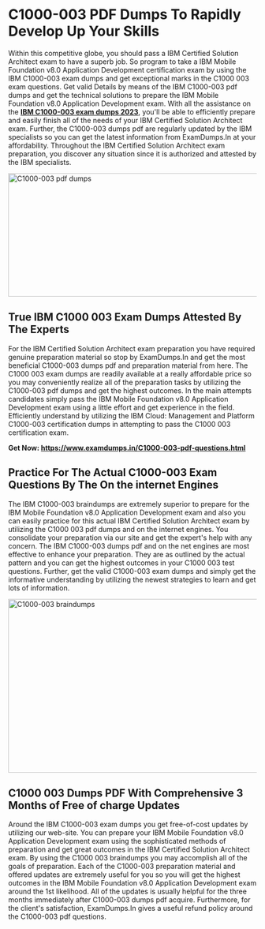 <h1><strong>C1000-003 PDF Dumps To Rapidly Develop Up Your Skills</strong></h1>
<p>Within this competitive globe, you should pass a IBM Certified Solution Architect exam to have a superb job. So program to take a IBM Mobile Foundation v8.0 Application Development certification exam by using the IBM C1000-003 exam dumps and get exceptional marks in the C1000 003 exam questions. Get valid Details by means of the IBM C1000-003 pdf dumps and get the technical solutions to prepare the IBM Mobile Foundation v8.0 Application Development exam. With all the assistance on the <strong><a href="https://www.examdumps.in/C1000-003-pdf-questions.html">IBM C1000-003 exam dumps 2023</a></strong>, you'll be able to efficiently prepare and easily finish all of the needs of your IBM Certified Solution Architect exam. Further, the C1000-003 dumps pdf are regularly updated by the IBM specialists so you can get the latest information from ExamDumps.In at your affordability. Throughout the IBM Certified Solution Architect exam preparation, you discover any situation since it is authorized and attested by the IBM specialists.</p>
<p><img src="https://i.ibb.co/zxJwW90/Copy-of-Online-Classes-Twitter-header-post-Made-with-Poster-My-Wall-1.png" alt="C1000-003 pdf dumps" width="750" height="250" /></p>
<h2><strong>True IBM C1000 003 Exam Dumps Attested By The Experts</strong></h2>
<p>For the IBM Certified Solution Architect exam preparation you have required genuine preparation material so stop by ExamDumps.In and get the most beneficial C1000-003 dumps pdf and preparation material from here. The C1000 003 exam dumps are readily available at a really affordable price so you may conveniently realize all of the preparation tasks by utilizing the C1000-003 pdf dumps and get the highest outcomes. In the main attempts candidates simply pass the IBM Mobile Foundation v8.0 Application Development exam using a little effort and get experience in the field. Efficiently understand by utilizing the IBM Cloud: Management and Platform C1000-003 certification dumps in attempting to pass the C1000 003 certification exam.</p>
<p><strong>Get Now:&nbsp;<a href="https://www.examdumps.in/C1000-003-pdf-questions.html">https://www.examdumps.in/C1000-003-pdf-questions.html</a></strong></p>
<h2><strong>Practice For The Actual C1000-003 Exam Questions By The On the internet Engines</strong></h2>
<p>The IBM C1000-003 braindumps are extremely superior to prepare for the IBM Mobile Foundation v8.0 Application Development exam and also you can easily practice for this actual IBM Certified Solution Architect exam by utilizing the C1000 003 pdf dumps and on the internet engines. You consolidate your preparation via our site and get the expert's help with any concern. The IBM C1000-003 dumps pdf and on the net engines are most effective to enhance your preparation. They are as outlined by the actual pattern and you can get the highest outcomes in your C1000 003 test questions. Further, get the valid C1000-003 exam dumps and simply get the informative understanding by utilizing the newest strategies to learn and get lots of information.</p>
<p><a href="https://www.examdumps.in/C1000-003-pdf-questions.html"><img src="https://i.ibb.co/QkNtdwY/Copy-of-Zoom-Online-Classes-Facebook-Share-Po-Made-with-Poster-My-Wall-1.jpg" alt="C1000-003 braindumps" width="670" height="352" /></a></p>
<h2><strong>C1000 003 Dumps PDF With Comprehensive 3 Months of Free of charge Updates</strong></h2>
<p>Around the IBM C1000-003 exam dumps you get free-of-cost updates by utilizing our web-site. You can prepare your IBM Mobile Foundation v8.0 Application Development exam using the sophisticated methods of preparation and get great outcomes in the IBM Certified Solution Architect exam. By using the C1000 003 braindumps you may accomplish all of the goals of preparation. Each of the C1000-003 preparation material and offered updates are extremely useful for you so you will get the highest outcomes in the IBM Mobile Foundation v8.0 Application Development exam around the 1st likelihood. All of the updates is usually helpful for the three months immediately after C1000-003 dumps pdf acquire. Furthermore, for the client's satisfaction, ExamDumps.In gives a useful refund policy around the C1000-003 pdf questions.</p>
